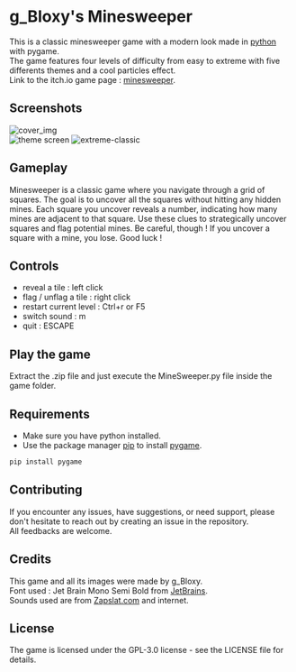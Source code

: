 # g_Bloxy's Minesweeper

This is a classic minesweeper game with a modern look made in [python](https://www.python.org) with pygame.  
The game features four levels of difficulty from easy to extreme with five differents themes and a cool particles effect.  
Link to the itch.io game page : [minesweeper](https://g-bloxy.itch.io/minesweeper).

## Screenshots

![cover_img](https://github.com/gBloxy/modern-minesweeper/assets/121670440/46cae59a-4cba-42ea-bc00-e33f68784eb1)  
![theme screen](https://github.com/gBloxy/modern-minesweeper/assets/121670440/74a6964c-ef37-478d-a5a5-6224bc0d1d9f)
![extreme-classic](https://github.com/gBloxy/modern-minesweeper/assets/121670440/953ccb0a-326b-4981-972a-865530fb04b9)

## Gameplay

Minesweeper is a classic game where you navigate through a grid of squares. The goal is to uncover all the squares without hitting any hidden mines. Each square you uncover reveals a number, indicating how many mines are adjacent to that square. Use these clues to strategically uncover squares and flag potential mines. Be careful, though ! If you uncover a square with a mine, you lose. Good luck !

## Controls

+ reveal a tile : left click
+ flag  / unflag a tile : right click
+ restart current level : Ctrl+r or F5
+ switch sound : m
+ quit : ESCAPE

## Play the game

Extract the .zip file and just execute the MineSweeper.py file inside the game folder.

## Requirements

* Make sure you have python installed.  
* Use the package manager [pip](https://pip.pypa.io/en/stable/) to install [pygame](https://www.pygame.org/news).  
```bash
pip install pygame
```

## Contributing
 
If you encounter any issues, have suggestions, or need support, please don't hesitate to reach out by creating an issue in the repository.  
All feedbacks are welcome.

## Credits

This game and all its images were made by g_Bloxy.  
Font used : Jet Brain Mono Semi Bold from [JetBrains](https://www.jetbrains.com).  
Sounds used are from [Zapslat.com](https://www.zapsplat.com) and internet.

## License
The game is licensed under the GPL-3.0 license - see the LICENSE file for details.

